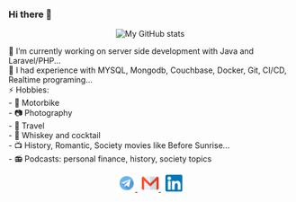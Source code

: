 ### Hi there 👋
<p align="center">
  <img alt="My GitHub stats" src="https://github-readme-stats.vercel.app/api?username=hoangcongst&show_icons=true&theme=nord" />
</p>
🔭 I’m currently working on server side development with Java and Laravel/PHP...<br />
👯 I had experience with MYSQL, Mongodb, Couchbase, Docker, Git, CI/CD, Realtime programing...<br />
⚡ Hobbies:<br />
- 🛵 Motorbike<br />
- 📷 Photography <br />
- 🥾 Travel <br />
- 🥃 Whiskey and cocktail<br />
- 📺 History, Romantic, Society movies like Before Sunrise...<br />
- 📻 Podcasts: personal finance, history, society topics<br />

<p align="center">
  <a href="https://t.me/conght" target="_blank">
    <img alt="Skype me" src="telegram.png" width="30" />
  </a>
  <span>&nbsp;</span>
  <a href="mailto:hoangcongst@gmail.com" target="_blank">
    <img alt="Email me" src="gmail.png" width="30" />
  </a>
  <span>&nbsp;</span>
  <a href="https://www.linkedin.com/in/hoangthanhcong" target="_blank">
    <img alt="My LinkedIn" src="linkedin.png" width="30" />
  </a>
</p>
